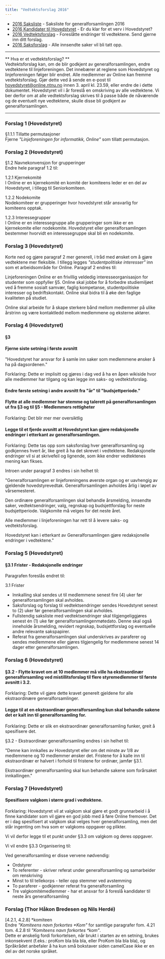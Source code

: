 ```yaml
---
title: "Vedtektsforslag 2016"
---
```


* [2016 Saksliste](/wiki/online/generalforsamlingen/2016/saksliste) - Saksliste for generalforsamlingen 2016
* [2016 Kandidater til Hovedstyret](/wiki/online/generalforsamlingen/2016/valg) - Er du klar for et verv i Hovedstyret?
* [2016 Vedtektsforslag](/wiki/online/generalforsamlingen/2016/vedtekstforslag) - Foreslåtte endringer til vedtektene. Send gjerne inn ditt forslag.
* [2016 Saksforslag](/wiki/online/generalforsamlingen/2016/saksforslag) - Alle innsendte saker vil bli tatt opp.

---

** Hva er et vedtektsforslag? **  
Vedtektsforslag kan, om de blir godkjent av generalforsamlingen, endre vedtektene til linjeforeningen. Det innebærer at reglene som Hovedstyret og linjeforeningen følger blir endret. Alle medlemmer av Online kan fremme vedtektsforslag. Gjør dette ved å sende en e-post til hovedstyret@online.ntnu.no innen 3. april kl. 23.59, eller endre de i dette dokumentet. Hovedstyret vil i år foreslå en omskriving av alle vedtektene. Vi ber derfor om at alle vedtektsforslag skrives til å passe både de nåværende og de eventuelt nye vedtektene, skulle disse bli godkjent av generalforsamlingen.

---
### Forslag 1 (Hovedstyret)
§1.1.1 Tillatte permutasjoner  
Fjerne *"Linjeforeningen for informatikk, Online"* som tillatt permutasjon.

### Forslag 2 (Hovedstyret)
§1.2 Navnekonvensjon for grupperinger  
Endre hele paragraf 1.2 til:  

1.2.1 Kjernekomité  
I Online er en kjernekomité en komité der komiteens leder er en del av Hovedstyret, i tillegg til Seniorkomiteen. 

1.2.2 Nodekomite  
Nodekomiteer er grupperinger hvor hovedstyret står ansvarlig for komiteens opptak.

1.2.3 Interessegrupper  
I Online er en interessegruppe alle grupperinger som ikke er en kjernekomite eller nodekomite. Hovedstyret eller generalforsamlingen bestemmer hvorvidt en interessegruppe skal bli en nodekomite.

### Forslag 3 (Hovedstyret)
Korte ned og gjøre paragraf 2 mer generell, i tråd med ønsket om å gjøre vedtektene mer fleksible. I tillegg legges *"studentpolitiske interesser"* inn som et arbeidsområde for Online. Paragraf 2 endres til:

Linjeforeningen Online er en frivillig veldedig interesseorganisasjon for studenter som oppfyller §5. Online skal jobbe for å forbedre studiemiljøet ved å fremme sosialt samvær, faglig kompetanse, studentpolitiske interesser og bedriftskontakt. Online skal bidra til å øke den faglige kvaliteten på studiet.

Online skal arbeide for å skape sterkere bånd mellom medlemmer på ulike årstrinn og være kontaktledd mellom medlemmene og eksterne aktører. 

### Forslag 4 (Hovedstyret)

#### §3 

#### Fjerne siste setning i første avsnitt

"Hovedstyret har ansvar for å samle inn saker som medlemmene ønsker å ha på dagsordenen." 

Forklaring: Dette er implisitt og gjøres i dag ved å ha en åpen wikiside hvor alle medlemmer har tilgang og kan legge inn saks- og vedtektsforslag. 

#### Endre første setning i andre avsnitt fra "år" til "budsjettperiode."

#### Flytte at alle medlemmer har stemme og talerett på generalforsamlingen ut fra §3 og til §5 - Medlemmers rettigheter

Forklaring: Det blir mer mer oversiktlig

#### Legge til et fjerde avsnitt at Hovedstyret kan gjøre redaksjonelle endringer i etterkant av generalforsamlingen. 

Forklaring: Dette tas opp som saksforslag hver generalforsamling og godkjennes hvert år, like greit å ha det skrevet i vedtektene. Redaksjonelle endringer vil si at skrivefeil og lignende, som ikke endrer vedtektenes mening kan fikses.  

Introen under paragraf 3 endres i sin helhet til: 

"Generalforsamlingen er linjeforeningens øverste organ og er uavhengig av gjeldende hovedstyrevedtak. Generalforsamlingen avholdes årlig i løpet av vårsemesteret.

Den ordinære generalforsamlingen skal behandle årsmelding, innsendte saker, vedtektsendringer, valg, regnskap og budsjettforslag for neste budsjettperiode.  Valgkomite må velges for det neste året.

Alle medlemmer i linjeforeningen har rett til å levere saks- og vedtektsforslag.

Hovedstyret kan i etterkant av Generalforsamlingen gjøre redaksjonelle endringer i vedtektene."

### Forslag 5 (Hovedstyret)

#### §3.1 Frister - Redaksjonelle endringer

Paragrafen foreslås endret til: 

3.1 Frister				

* Innkalling skal sendes ut til medlemmene senest fire (4) uker før generalforsamlingen skal avholdes.
* Saksforslag og forslag til vedtektsendringer sendes Hovedstyret senest to (2) uker før generalforsamlingen skal avholdes.
* Fullstendig saksliste med vedtektsendringer skal tilgjengeliggjøres senest én (1) uke før generalforsamlingenmøtedato. Denne skal også inneholde årsmelding, revidert regnskap, budsjettforslag og eventuelle andre relevante sakspapirer.
* Referat fra generalforsamlingen skal underskrives av paraferer og sendes medlemmene eller gjøres tilgjengelig for medlemmene senest 14 dager etter generalforsamlingen.


### Forslag 6 (Hovedstyret)

#### §3.2 - Flytte kravet om at 10 medlemmer må ville ha ekstraordinær generalforsamling ved mistillitsforslag til flere styremedlemmer til første avsnitt i 3.2. 

Forklaring: Dette vil gjøre dette kravet generelt gjeldene for alle ekstraordinære generalforsamlinger. 

#### Legge til at en ekstraordinær generalforsamling kun skal behandle sakene det er kalt inn til generalforsamling for. 

Forklaring: Dette er slik en ekstraordinær generalforsamling funker, greit å spesifisere det. 

§3.2 - Ekstraordinær generalforsamling endres i sin helhet til: 

"Denne kan innkalles av Hovedstyret eller om det minste av 1/8 av medlemmene og 10 medlemmer ønsker det. Fristene for å kalle inn til ekstraordinær er halvert i forhold til fristene for ordinær, jamfør §3.1.

Ekstraordinær generalforsamling skal kun behandle sakene som forårsaket innkallingen."


### Forslag 7 (Hovedstyret) 

#### Spesifisere valgkom i større grad i vedtektene. 

Forklaring: Hovedstyret vil at valgkom skal gjøre et godt grunnarbeid i å finne kandidater som vil gjøre en god jobb med å føre Online fremover. Det er i dag spesifisert at valgkom skal velges hver generalforsamling, men det står ingenting om hva som er valgkoms oppgaver og plikter. 

Vi vil derfor legge til et punkt under §3.3 om valgkom og deres oppgaver. 

Vi vil endre §3.3 Organisering til: 

Ved generalforsamling er disse vervene nødvendig:			
* Ordstyrer
* To referenter - skriver referat under generalforsamling og samarbeider om renskriving
* Minst to til tellekorps - teller opp stemmer ved avstemming
* To paraferer - godkjenner referat fra generalforsamling
* Tre valgkomitémedlemmer - har et ansvar for å foreslå kandidater til neste års generalforsamling 


### Forslag (Thor Håkon Bredesen og Nils Herdé)
[4.2.1, 4.2.8]  \*komiteen  
Endre *"Komiteens navn forkortes \*Kom"* for samtlige paragrafer fom. 4.21 tom. 4.2.8 til *"Komiteens navn forkortes \*kom"*.  
Dette er ønskelig fordi forkortelsen, når brukt i starten av en setning, brukes inkonsekvent (f.eks.: proKom bla bla bla, eller ProKom bla bla bla), og Språkrådet anbefaler å ha kun små bokstaver siden camelCase ikke er en del av det norske språket.